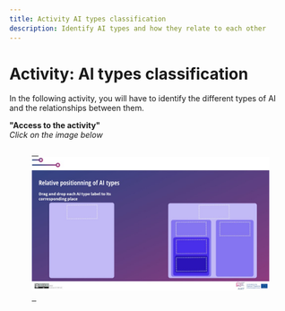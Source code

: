 ```yaml
---
title: Activity AI types classification
description: Identify AI types and how they relate to each other
---
```


# Activity: AI types classification  

In the following activity, you will have to identify the different types of AI and the relationships between them.

**"Access to the activity"**  
_Click on the image below_

<a href="3-1-2-1-activity-what-type-of-ai/3-1-2-1.html" target="_blank"><figure> 
  <img src="images/Activity-3-1-AI-types.jpg" alt="AI types classification Activity"/>  
</figure></a>

